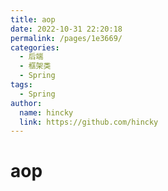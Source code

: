 ```yaml
---
title: aop
date: 2022-10-31 22:20:18
permalink: /pages/1e3669/
categories: 
  - 后端
  - 框架类
  - Spring
tags: 
  - Spring
author: 
  name: hincky
  link: https://github.com/hincky
---
```

# aop
